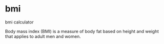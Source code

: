 # bmi

bmi calculator

Body mass index (BMI) is a measure of body fat based on height and weight that applies to adult men and women.

